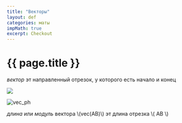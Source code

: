 ```yaml
---
title: "Векторы"
layout: def
categories: маты
impMath: true
excerpt: Checkout
---
```


# {{ page.title }}

*вектор* эт направленный отрезок, у которого есть начало и конец

<img src="https://external-content.duckduckgo.com/iu/?u=http%3A%2F%2Fua.onlinemschool.com%2Fpictures%2Fvector%2Fpoints-to-vector.png&f=1&nofb=1">


![vec_ph](https://www.mathemania.com/wp-content/uploads/2015/07/vector-ab.png)

*длина* или *модуль* вектора \\(vec(AB)\\) эт длина отрезка \\( AB \\)

